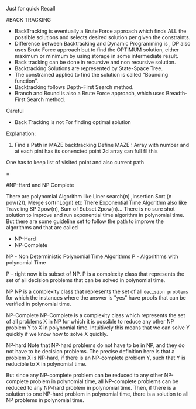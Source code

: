 Just for quick Recall

#BACK TRACKING

- BackTracking is eventually a Brute Force approach which finds ALL the 
    possible solutions and selects desired solution per given the constraints.
- Difference between Backtracking and Dynamic Programming is , DP also uses Brute Force approach 
   but to find the OPTIMUM solution, either maximum or minimum by using storage in some intermediate result.
- Back tracking can be done in recursive and non recursive solution.    
- Backtracking Solutions are represented by State-Space Tree.
- The constrained applied to find the solution is called "Bounding function".
- Backtracking follows Depth-First Search method.
- Branch and Bound is also a Brute Force approach, which uses Breadth-First Search method.

Careful 
- Back Tracking is not For finding optimal solution 

Explanation: 
1. Find a Path in MAZE backtracking
 Define MAZE :     Array with number and at each pint has its conencted point 
 2d array can full fil this 
 
 One has to keep list of visited point and also current path 
    
  =

#NP-Hard and NP Complete 

There are polynomial Algorithm like  Liner search(n) ,Insertion Sort (n pow(2)), Merge sort(nLogn) etc
There Exponential Time Algorithm also like  Traveling SP 2pow(n), Sum of Subset 2pow(n)... 
There is no sure shot solution to improve and run exponential time algorithm in polynomial time. But 
there are some guideline set to follow the path to improve the algorithms and that are called 
 - NP-Hard
 - NP-Complete

NP - Non Deterministic Polynomial Time Algorithms 
P - Algorithms with polynomial Time 
 
P - right now it is subset of NP. 
P is a complexity class that represents the set of all decision problems that can be solved 
in polynomial time.

NP
NP is a complexity class that represents the set of all `decision problems` for 
which the instances where the answer is "yes" have proofs that can be verified in polynomial time. 
      

NP-Complete
NP-Complete is a complexity class which represents the set of all problems X in NP for
 which it is possible to reduce any other NP problem Y to X in polynomial time.
Intuitively this means that we can solve Y quickly if we know how to solve X quickly.

NP-hard
Note that NP-hard problems do not have to be in NP, and they do not have to be decision problems.
The precise definition here is that a problem X is NP-hard, if there is an NP-complete problem Y,
such that Y is reducible to X in polynomial time.

But since any NP-complete problem can be reduced to any other NP-complete problem in polynomial time,
 all NP-complete problems can be reduced to any NP-hard problem in polynomial time. 
 Then, if there is a solution to one NP-hard problem in polynomial time, there is a solution to 
 all NP problems in polynomial time.
